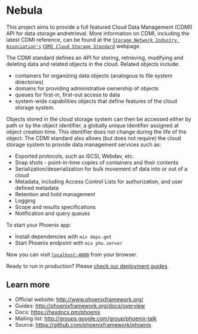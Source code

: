 # Nebula

This project aims to provide a full featured Cloud Data Management (CDMI) API
for data storage andretrieval. More information on CDMI, including the latest
CDMI reference, can be found at the [`Storage Network Industry Association's`](http://www.snia.org)
[`CDMI Cloud Storage Standard`](https://www.snia.org/cloud/cdmi) webpage.

The CDMI standard defines an API for storing, retrieving, modifying and deleting
data and related objects in the cloud. Related objects include:

  * containers for organizing data objects (analogous to file system directories)
  * domains for providing administrative ownership of objects
  * queues for first-in, first-out access to data
  * system-wide capabilities objects that define features of the cloud storage system.

Objects stored in the cloud storage system can then be accessed either by path
or by the object identifier, a globally unique identifier assigned at object
creation time. This identifier does not change during the life of the object.
The CDMI standard also allows (but does not require) the cloud storage system
to provide data management services such as:

  * Exported protocols, such as iSCSI, Webdav, etc.
  * Snap shots - point-in-time copies of containers and their contents
  * Serialization/deserialization for bulk movement of data into or out of a cloud
  * Metadata, including Access Control Lists for authorization, and user defined
    metadata
  * Retention and hold management
  * Logging
  * Scope and results specifications
  * Notification and query queues

To start your Phoenix app:

  * Install dependencies with `mix deps.get`
  * Start Phoenix endpoint with `mix phx.server`

Now you can visit [`localhost:4000`](http://localhost:4000) from your browser.

Ready to run in production? Please [check our deployment guides](http://www.phoenixframework.org/docs/deployment).

## Learn more

  * Official website: http://www.phoenixframework.org/
  * Guides: http://phoenixframework.org/docs/overview
  * Docs: https://hexdocs.pm/phoenix
  * Mailing list: http://groups.google.com/group/phoenix-talk
  * Source: https://github.com/phoenixframework/phoenix
